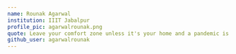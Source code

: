 ```yaml
---
name: Rounak Agarwal
institution: IIIT Jabalpur
profile_pic: agarwalrounak.png
quote: Leave your comfort zone unless it's your home and a pandemic is prevailing, then you better stay.
github_user: agarwalrounak
---
```

